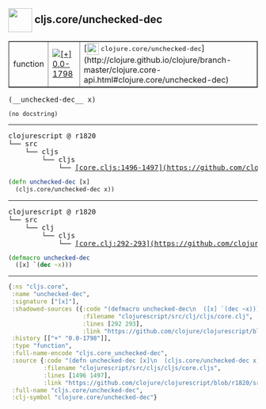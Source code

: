 ## <img width="48px" valign="middle" src="http://i.imgur.com/Hi20huC.png"> cljs.core/unchecked-dec

 <table border="1">
<tr>
<td>function</td>
<td><a href="https://github.com/cljsinfo/api-refs/tree/0.0-1798"><img valign="middle" alt="[+] 0.0-1798" src="https://img.shields.io/badge/+-0.0--1798-lightgrey.svg"></a> </td>
<td>
[<img height="24px" valign="middle" src="http://i.imgur.com/1GjPKvB.png"> <samp>clojure.core/unchecked-dec</samp>](http://clojure.github.io/clojure/branch-master/clojure.core-api.html#clojure.core/unchecked-dec)
</td>
</tr>
</table>

 <samp>
(__unchecked-dec__ x)<br>
</samp>

```
(no docstring)
```

---

 <pre>
clojurescript @ r1820
└── src
    └── cljs
        └── cljs
            └── <ins>[core.cljs:1496-1497](https://github.com/clojure/clojurescript/blob/r1820/src/cljs/cljs/core.cljs#L1496-L1497)</ins>
</pre>

```clj
(defn unchecked-dec [x]
  (cljs.core/unchecked-dec x))
```


---

 <pre>
clojurescript @ r1820
└── src
    └── clj
        └── cljs
            └── <ins>[core.clj:292-293](https://github.com/clojure/clojurescript/blob/r1820/src/clj/cljs/core.clj#L292-L293)</ins>
</pre>

```clj
(defmacro unchecked-dec
  ([x] `(dec ~x)))
```

---

```clj
{:ns "cljs.core",
 :name "unchecked-dec",
 :signature ["[x]"],
 :shadowed-sources ({:code "(defmacro unchecked-dec\n  ([x] `(dec ~x)))",
                     :filename "clojurescript/src/clj/cljs/core.clj",
                     :lines [292 293],
                     :link "https://github.com/clojure/clojurescript/blob/r1820/src/clj/cljs/core.clj#L292-L293"}),
 :history [["+" "0.0-1798"]],
 :type "function",
 :full-name-encode "cljs.core_unchecked-dec",
 :source {:code "(defn unchecked-dec [x]\n  (cljs.core/unchecked-dec x))",
          :filename "clojurescript/src/cljs/cljs/core.cljs",
          :lines [1496 1497],
          :link "https://github.com/clojure/clojurescript/blob/r1820/src/cljs/cljs/core.cljs#L1496-L1497"},
 :full-name "cljs.core/unchecked-dec",
 :clj-symbol "clojure.core/unchecked-dec"}

```

